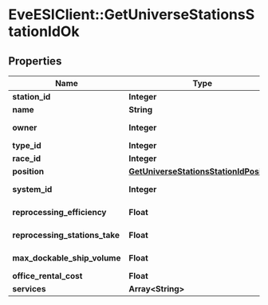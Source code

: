# EveESIClient::GetUniverseStationsStationIdOk

## Properties
Name | Type | Description | Notes
------------ | ------------- | ------------- | -------------
**station_id** | **Integer** | station_id integer | 
**name** | **String** | name string | 
**owner** | **Integer** | ID of the corporation that controls this station | [optional] 
**type_id** | **Integer** | type_id integer | 
**race_id** | **Integer** | race_id integer | [optional] 
**position** | [**GetUniverseStationsStationIdPosition**](GetUniverseStationsStationIdPosition.md) |  | 
**system_id** | **Integer** | The solar system this station is in | 
**reprocessing_efficiency** | **Float** | reprocessing_efficiency number | 
**reprocessing_stations_take** | **Float** | reprocessing_stations_take number | 
**max_dockable_ship_volume** | **Float** | max_dockable_ship_volume number | 
**office_rental_cost** | **Float** | office_rental_cost number | 
**services** | **Array&lt;String&gt;** | services array | 


